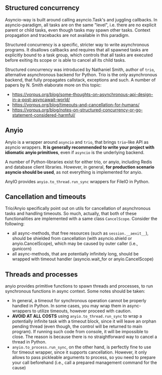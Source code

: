 ## Structured concurrency

Asyncio-way is built around calling asyncio.Task's and juggling callbacks.
In asyncio-paradigm, all tasks are on the same "level", i.e. there are no explicit
parent or child tasks, even though tasks may spawn other tasks. Context propagation
and tracebacks are not available in this paradigm.

Structured concurrency is a specific, stricter way to write asynchronous programs.
It disallows callbacks and requires that all spawned tasks are explicitly bound
to a task group, which controls that all tasks are executed before exiting its scope
or is able to cancel all its child tasks.

Structured concurrency was introduced by Nathaniel Smith, author of `trio`, alternative
asynchronous backend for Python. Trio is the only asynchronous backend, that fully 
propagates callstack, exceptions and such. A number of papers by N. Smith elaborate
more on this topic:

- https://vorpus.org/blog/some-thoughts-on-asynchronous-api-design-in-a-post-asyncawait-world/
- https://vorpus.org/blog/timeouts-and-cancellation-for-humans/
- https://vorpus.org/blog/notes-on-structured-concurrency-or-go-statement-considered-harmful/

## Anyio

Anyio is a wrapper around `asyncio` and `trio`, that brings `trio`-like API as asyncio
wrappers. **It is generally recommended to write your project with idiomatic anyio 
primitives**, even if `asyncio` is the underlying backend.

A number of Python-libraries exist for either trio, or anyio, including Redis and
database client libraries. However, in general, **for production scenario asyncio 
should be used**, as not everything is implemented for anyio.

AnyIO provides `anyio.to_thread.run_sync` wrappers for FileIO in Python.

## Cancellation and timeouts

Trio/Anyio specifically point out on utils for cancellation of asynchronous tasks 
and handling timeouts. So much, actually, that both of these functionalities are 
implemented with a same class `CancelScope`. Consider the following:

- all async-methods, that free resources (such as `session.__aexit__`), should be shielded
  from cancellation (with asyncio.shield or anyio.CancelScope), which may be caused
  by outer caller (i.e., gunicorn)
- all async-methods, that are potentially infinitely long, should be wrapped with
  timeout handler (asyncio.wait_for or anyio.CancelScope)

## Threads and processes

anyio provides primitive functions to spawn threads and processes, to run
synchronous functions in async context. Some notes should be taken:

- In general, a timeout for synchronous operation cannot be properly handled in
  Python. In some cases, you may wrap them in async-wrappers to utilize timeouts, 
  however proceed with caution.
- **AVOID AT ALL COSTS** using `anyio.to_thread.run_sync` to wrap a potentially
  infinite task with a timeout block, since it will leave an orphan pending thread 
  (even though, the control will be returned to main program). If running such code
  from console, it will be impossible to close. The reason is because there is no
  straightforward way to cancel a thread in Python.
- `anyio.to_process.run_sync`, on the other hand, is perfectly fine to use for 
  timeout wrapper, since it supports cancellation. 
  However, it only allows to pass pickleable arguments to process, so you need to
  prepare your call beforehand (i.e., call a prepared management command for the cause)
